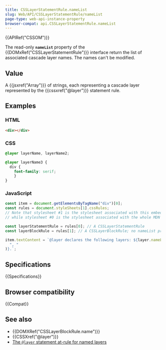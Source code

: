 ```yaml
---
title: CSSLayerStatementRule.nameList
slug: Web/API/CSSLayerStatementRule/nameList
page-type: web-api-instance-property
browser-compat: api.CSSLayerStatementRule.nameList
---
```


{{APIRef("CSSOM")}}

The read-only **`nameList`** property of the {{DOMxRef("CSSLayerStatementRule")}} interface return the list of associated cascade layer names. The names can't be modified.

## Value

A {{jsxref("Array")}} of strings, each representing a cascade layer represented by the {{cssxref("@layer")}} statement rule.

## Examples

### HTML

```html
<div></div>
```

### CSS

```css
@layer layerName, layerName2;

@layer layerName3 { 
  div {
    font-family: serif;
    }
}
```

### JavaScript

```js
const item = document.getElementsByTagName("div")[0];
const rules = document.styleSheets[1].cssRules;
// Note that stylesheet #1 is the stylesheet associated with this embedded example,
// while stylesheet #0 is the stylesheet associated with the whole MDN page

const layerStatementRule = rules[0]; // A CSSLayerStatementRule
const layerBlockRule = rules[1]; // A CSSLayerBlockRule; no nameList property.

item.textContent = `@layer declares the following layers: ${layer.nameList.join(
  ", "
)}.`;
```

## Specifications

{{Specifications}}

## Browser compatibility

{{Compat}}

## See also

- {{DOMXRef("CSSLayerBlockRule.name")}}
- {{CSSXref("@layer")}}
- [The `@layer` statement at-rule for named layers](/en-US/docs/Learn/CSS/Building_blocks/Cascade_layers#the_layer_statement_at-rule_for_named_layers)
